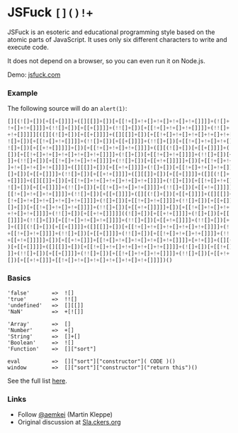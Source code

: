 # JSFuck `[]()!+`

JSFuck is an esoteric and educational programming style based on the atomic parts of JavaScript. It uses only six different characters to write and execute code.

It does not depend on a browser, so you can even run it on Node.js.

Demo: [jsfuck.com](http://www.jsfuck.com)

### Example

The following source will do an `alert(1)`:

```js
[][(![]+[])[+[[+[]]]]+([][[]]+[])[+[[!+[]+!+[]+!+[]+!+[]+!+[]]]]+(![]+[])[+[[
!+[]+!+[]]]]+(!![]+[])[+[[+[]]]]+(!![]+[])[+[[!+[]+!+[]+!+[]]]]+(!![]+[])[+[[
+!+[]]]]][([][(![]+[])[+[[+[]]]]+([][[]]+[])[+[[!+[]+!+[]+!+[]+!+[]+!+[]]]]+(
![]+[])[+[[!+[]+!+[]]]]+(!![]+[])[+[[+[]]]]+(!![]+[])[+[[!+[]+!+[]+!+[]]]]+(!
![]+[])[+[[+!+[]]]]]+[])[+[[!+[]+!+[]+!+[]]]]+([][(![]+[])[+[[+[]]]]+([][[]]+
[])[+[[!+[]+!+[]+!+[]+!+[]+!+[]]]]+(![]+[])[+[[!+[]+!+[]]]]+(!![]+[])[+[[+[]]
]]+(!![]+[])[+[[!+[]+!+[]+!+[]]]]+(!![]+[])[+[[+!+[]]]]]+[])[+[[!+[]+!+[]+!+[
]+!+[]+!+[]+!+[]]]]+([][[]]+[])[+[[+!+[]]]]+(![]+[])[+[[!+[]+!+[]+!+[]]]]+(!!
[]+[])[+[[+[]]]]+(!![]+[])[+[[+!+[]]]]+([][[]]+[])[+[[+[]]]]+([][(![]+[])[+[[
+[]]]]+([][[]]+[])[+[[!+[]+!+[]+!+[]+!+[]+!+[]]]]+(![]+[])[+[[!+[]+!+[]]]]+(!
![]+[])[+[[+[]]]]+(!![]+[])[+[[!+[]+!+[]+!+[]]]]+(!![]+[])[+[[+!+[]]]]]+[])[+
[[!+[]+!+[]+!+[]]]]+(!![]+[])[+[[+[]]]]+([][(![]+[])[+[[+[]]]]+([][[]]+[])[+[
[!+[]+!+[]+!+[]+!+[]+!+[]]]]+(![]+[])[+[[!+[]+!+[]]]]+(!![]+[])[+[[+[]]]]+(!!
[]+[])[+[[!+[]+!+[]+!+[]]]]+(!![]+[])[+[[+!+[]]]]]+[])[+[[!+[]+!+[]+!+[]+!+[]
+!+[]+!+[]]]]+(!![]+[])[+[[+!+[]]]]]((![]+[])[+[[+!+[]]]]+(![]+[])[+[[!+[]+!+
[]]]]+(!![]+[])[+[[!+[]+!+[]+!+[]]]]+(!![]+[])[+[[+!+[]]]]+(!![]+[])[+[[+[]]]
]+([][(![]+[])[+[[+[]]]]+([][[]]+[])[+[[!+[]+!+[]+!+[]+!+[]+!+[]]]]+(![]+[])[
+[[!+[]+!+[]]]]+(!![]+[])[+[[+[]]]]+(!![]+[])[+[[!+[]+!+[]+!+[]]]]+(!![]+[])[
+[[+!+[]]]]]+[])[+[[+!+[]]]+[[!+[]+!+[]+!+[]+!+[]+!+[]]]]+[+!+[]]+([][(![]+[]
)[+[[+[]]]]+([][[]]+[])[+[[!+[]+!+[]+!+[]+!+[]+!+[]]]]+(![]+[])[+[[!+[]+!+[]]
]]+(!![]+[])[+[[+[]]]]+(!![]+[])[+[[!+[]+!+[]+!+[]]]]+(!![]+[])[+[[+!+[]]]]]+
[])[+[[+!+[]]]+[[!+[]+!+[]+!+[]+!+[]+!+[]+!+[]]]])()
``` 

### Basics
              
    'false'       =>  ![]
    'true'        =>  !![]
    'undefined'   =>  [][[]]
    'NaN'         =>  +[![]]

    'Array'       =>  []
    'Number'      =>  +[]
    'String'      =>  []+[]
    'Boolean'     =>  ![]
    'Function'    =>  []["sort"]
    
    eval          =>  []["sort"]["constructor"]( CODE )()
    window        =>  []["sort"]["constructor"]("return this")()
    
See the full list [here](https://github.com/aemkei/jsfuck/blob/master/jsfuck.js).

### Links

* Follow [@aemkei](http://twitter.com/aemkei) (Martin Kleppe) <br>
* Original discussion at [Sla.ckers.org](http://sla.ckers.org/forum/read.php?24,32930)